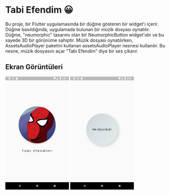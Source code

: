 
# Tabi Efendim 😀

Bu proje, bir Flutter uygulamasında bir düğme gösteren bir widget'ı içerir. Düğme basıldığında, uygulamada bulunan bir müzik dosyası oynatılır. Düğme, "neumorphic" tasarımı olan bir NeumorphicButton widget'ıdır ve bu sayede 3D bir görünüme sahiptir. Müzik dosyası oynatılırken, AssetsAudioPlayer paketini kullanan assetsAudioPlayer nesnesi kullanılır. Bu nesne, müzik dosyasını açar "Tabi Efendim" diye bir ses çıkarır.

## Ekran Görüntüleri

![Uygulama Ekran Görüntüsü](https://github.com/kadironer/tabi_efendim_application/blob/master/screenshot/1.png?raw=true)
![Uygulama Ekran Görüntüsü](https://github.com/kadironer/tabi_efendim_application/blob/master/screenshot/2.png?raw=true)

  
